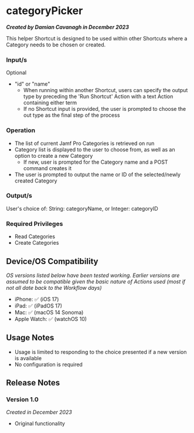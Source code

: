 # categoryPicker

***Created by Damian Cavanagh in December 2023***

This helper Shortcut is designed to be used within other Shortcuts where a Category needs to be chosen or created.  


### Input/s
Optional
- "id" or "name"
  - When running within another Shortcut, users can specify the output type by preceding the 'Run Shortcut' Action with a text Action containing either term
  - If no Shortcut input is provided, the user is prompted to choose the out type as the final step of the process

### Operation
- The list of current Jamf Pro Categories is retrieved on run
- Category list is displayed to the user to choose from, as well as an option to create a new Category
  - If new, user is prompted for the Category name and a POST command creates it
- The user is prompted to output the name or ID of the selected/newly created Category

### Output/s
User's choice of:
String: categoryName, or
Integer: categoryID


### Required Privileges
- Read Categories
- Create Categories


## Device/OS Compatibility
*OS versions listed below have been tested working. Earlier versions are assumed to be compatible given the basic nature of Actions used (most if not all date back to the Workflow days)*
- iPhone: 		✅ (iOS 17)
- iPad:  		✅ (iPadOS 17)
- Mac:  		✅ (macOS 14 Sonoma)
- Apple Watch: 	✅ (watchOS 10)


## Usage Notes
- Usage is limited to responding to the choice presented if a new version is available
- No configuration is required


## Release Notes
### Version 1.0
*Created in December 2023*
- Original functionality
